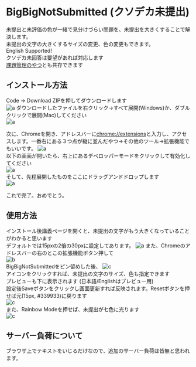 # BigBigNotSubmitted (クソデカ未提出)

未提出と未評価の色が一緒で見分けづらい問題を、未提出を大きくすることで解決します。   
未提出の文字の大きくするサイズの変更、色の変更もできます。    
English Supported!  
クソデカ未回答は要望があれば対応します  
[課題管理のやつ](https://github.com/OhVIton/Assignment-Management-CP)とも共存できます
## インストール方法
Code → Download ZIPを押してダウンロードします  
![a](images/photo_04.png)
ダウンロードしたファイルを右クリック→すべて展開(Windows)か、ダブルクリックで展開(Mac)してください  
![a](images/photo_05.png)  
  
次に、Chromeを開き、アドレスバーに[chrome://extensions](chrome://extensions)と入力し、アクセスします。一番右にある３つ点が縦に並んだやつ→その他のツール→拡張機能でもいいです。 
![a](images/photo_06.png)  
以下の画面が開いたら、右上にあるデベロッパーモードをクリックして有効化してください  
![a](images/photo_08.png)  
そして、先程展開したものをここにドラッグアンドドロップします  
![a](images/photo_09.png)  

これで完了。おめでとう。  

  
## 使用方法
インストール後講義ページを開くと、未提出の文字がもう大きくなっていることがわかると思います  
デフォルトでは15pxの2倍の30pxに設定してあります。
![a](images/photo_00.png)
また、Chromeのアドレスバーの右のとこの拡張機能ボタン押して  
![b](images/photo_01.png)  
BigBigNotSubmittedをピン留めした後、
![c](images/photo_02.png)  
アイコンをクリックすれば、未提出の文字のサイズ、色も指定できます  
プレビューも下に表示されます (日本語/Englishはプレビュー用)  
設定後Saveボタンをクリックし画面更新すれば反映されます。Resetボタンを押せば元(15px, #339933)に戻ります  
![c](images/photo_03.png)  
また、Rainbow Modeを押せば、未提出が七色に光ります  
![c](images/photo_10.png)  


## サーバー負荷について
ブラウザ上でテキストをいじるだけなので、追加のサーバー負荷は皆無と思われます。
